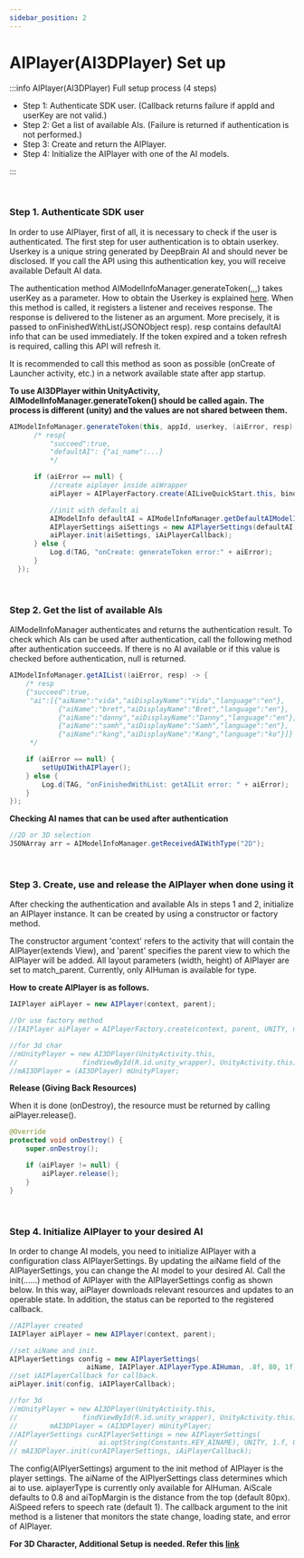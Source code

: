 ```yaml
---
sidebar_position: 2
---
```


# AIPlayer(AI3DPlayer) Set up

:::info AIPlayer(AI3DPlayer) Full setup process (4 steps)

- Step 1: Authenticate SDK user. (Callback returns failure if appId and userKey are not valid.)
- Step 2: Get a list of available AIs. (Failure is returned if authentication is not performed.)
- Step 3: Create and return the AIPlayer.
- Step 4: Initialize the AIPlayer with one of the AI models.

:::

<br/>

### Step 1. Authenticate SDK user

In order to use AIPlayer, first of all, it is necessary to check if the user is authenticated. The first step for user authentication is to obtain userkey. Userkey is a unique string generated by DeepBrain AI and should never be disclosed. If you call the API using this authentication key, you will receive available Default AI data.

The authentication method AIModelInfoManager.generateToken(,,,) takes userKey as a parameter. How to obtain the Userkey is explained [here](../getting-started/first-aihuman.md). When this method is called, it registers a listener and receives response. The response is delivered to the listener as an argument. More precisely, it is passed to onFinishedWithList(JSONObject resp). resp contains defaultAI info that can be used immediately. If the token expired and a token refresh is required, calling this API will refresh it.

It is recommended to call this method as soon as possible (onCreate of Launcher activity, etc.) in a network available state after app startup.

**To use AI3DPlayer within UnityActivity, AIModelInfoManager.generateToken() should be called again. The process is different (unity) and the values are not shared between them.**   

```java
AIModelInfoManager.generateToken(this, appId, userkey, (aiError, resp) -> {
      /* resp{
          "succeed":true,
          "defaultAI": {"ai_name":...}
          */

      if (aiError == null) {
          //create aiplayer inside aiWrapper
          aiPlayer = AIPlayerFactory.create(AILiveQuickStart.this, binding.aiWrapper, AILIVE, null);

          //init with default ai
          AIModelInfo defaultAI = AIModelInfoManager.getDefaultAIModelInfo();
          AIPlayerSettings aiSettings = new AIPlayerSettings(defaultAI.getName(), AILIVE, 0.8f, 40, 1);
          aiPlayer.init(aiSettings, iAiPlayerCallback);
      } else {
          Log.d(TAG, "onCreate: generateToken error:" + aiError);
      }
  });
```




<br/>

### Step 2. Get the list of available AIs

AIModelInfoManager authenticates and returns the authentication result. To check which AIs can be used after authentication, call the following method after  authentication succeeds. If there is no AI available or if this value is checked before authentication, null is returned.

```java
AIModelInfoManager.getAIList((aiError, resp) -> {
    /* resp
    {"succeed":true,
     "ai":[{"aiName":"vida","aiDisplayName":"Vida","language":"en"},
            {"aiName":"bret","aiDisplayName":"Bret","language":"en"},
            {"aiName":"danny","aiDisplayName":"Danny","language":"en"},
            {"aiName":"samh","aiDisplayName":"Samh","language":"en"},
            {"aiName":"kang","aiDisplayName":"Kang","language":"ko"}]}
     */

    if (aiError == null) {
        setUpUIWithAIPlayer();
    } else {
        Log.d(TAG, "onFinishedWithList: getAILit error: " + aiError);
    }
});
```



**Checking AI names that can be used after authentication**

```java
//2D or 3D selection
JSONArray arr = AIModelInfoManager.getReceivedAIWithType("2D");
```

<br/>

### Step 3. Create, use and release the AIPlayer when done using it

After checking the authentication and available AIs in steps 1 and 2, initialize an AIPlayer instance. It can be created by using a constructor or factory method.

The constructor argument 'context' refers to the activity that will contain the AIPlayer(extends View), and 'parent' specifies the parent view to which the AIPlayer will be added. All layout parameters (width, height) of AIPlayer are set to match_parent. Currently, only AIHuman is available for type.

**How to create AIPlayer is as follows.**

```java
IAIPlayer aiPlayer = new AIPlayer(context, parent);

//Or use factory method 
//IAIPlayer aiPlayer = AIPlayerFactory.create(context, parent, UNITY, null);

//for 3d char
//mUnityPlayer = new AI3DPlayer(UnityActivity.this,
//                findViewById(R.id.unity_wrapper), UnityActivity.this);
//mAI3DPlayer = (AI3DPlayer) mUnityPlayer;
```

**Release (Giving Back Resources)**

When it is done (onDestroy), the resource must be returned by calling aiPlayer.release().

```java
@Override
protected void onDestroy() {
    super.onDestroy();

    if (aiPlayer != null) {
        aiPlayer.release();
    }
}
```


<br/>

### Step 4. Initialize AIPlayer to your desired AI

In order to change AI models, you need to initialize AIPlayer with a configuration class AIPlayerSettings. By updating the aiName field of the AIPlayerSettings, you can change the AI model to your desired AI. Call the init(......) method of AIPlayer with the AIPlayerSettings config as shown below. In this way, aiPlayer downloads relevant resources and updates to an operable state. In addition, the status can be reported to the registered callback.

```java
//AIPlayer created 
IAIPlayer aiPlayer = new AIPlayer(context, parent);

//set aiName and init.
AIPlayerSettings config = new AIPlayerSettings(
                   aiName, IAIPlayer.AIPlayerType.AIHuman, .8f, 80, 1f);
//set iAIPlayerCallback for callback.
aiPlayer.init(config, iAIPlayerCallback);

//for 3d 
//mUnityPlayer = new AI3DPlayer(UnityActivity.this,
//                findViewById(R.id.unity_wrapper), UnityActivity.this);
//        mAI3DPlayer = (AI3DPlayer) mUnityPlayer;
//AIPlayerSettings curAIPlayerSettings = new AIPlayerSettings(
//                    ai.optString(Constants.KEY_AINAME), UNITY, 1.f, 0, 1f);
// mAI3DPlayer.init(curAIPlayerSettings, iAiPlayerCallback);
```

The config(AIPlyerSettings) argument to the init method of AIPlayer is the player settings. The aiName of the AIPlyerSettings class determines which ai to use. aiplayerType is currently only available for AIHuman. AiScale defaults to 0.8 and aiTopMargin is the distance from the top (default 80px). AiSpeed refers to speech rate (default 1). The callback argument to the init method is a listener that monitors the state change, loading state, and error of AIPlayer.

**For 3D Character, Additional Setup is needed. Refer this [link](../sample-project/with-3d-character.md)**
